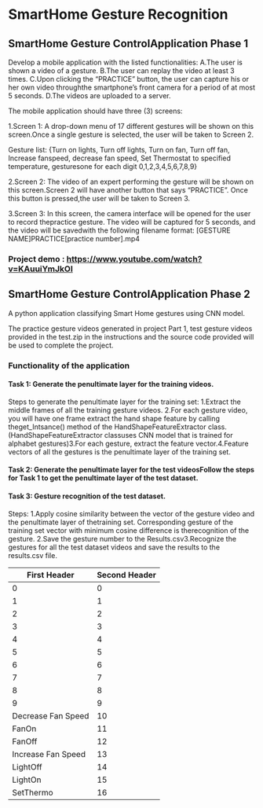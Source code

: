 # SmartHome Gesture Recognition
## SmartHome Gesture ControlApplication Phase 1
Develop a mobile application with the listed functionalities: 
A.The user is shown a video of a gesture. 
B.The user can replay the video at least 3 times. 
C.Upon clicking the “PRACTICE” button, the user can capture his or her own video throughthe smartphone’s front camera for a period of at most 5 seconds. 
D.The videos are uploaded to a server.

The mobile application should have three (3) screens:

1.Screen 1:​ A drop-down menu of 17 different gestures will be shown on this screen.Once a single gesture is selected, the user will be taken to Screen 2. 

Gesture list: {Turn on lights, Turn off lights, Turn on fan, Turn off fan, Increase fanspeed, decrease fan speed, Set Thermostat to specified temperature, gesturesone for each digit 0,1,2,3,4,5,6,7,8,9}

2.Screen 2:​ The video of an expert performing the gesture will be shown on this screen.Screen 2 will have another button that says “PRACTICE”. Once this button is pressed,the user will be taken to Screen 3.

3.Screen 3:​ In this screen, the camera interface will be opened for the user to record thepractice gesture. The video will be captured for ​5 seconds​, and the video will be savedwith the following filename format: [GESTURE NAME]PRACTICE[practice number].mp4

### Project demo : https://www.youtube.com/watch?v=KAuuiYmJkOI


## SmartHome Gesture ControlApplication Phase 2
A python application classifying Smart Home gestures using CNN model.

The practice gesture videos generated in project Part 1, test gesture videos provided in the test.zip in the instructions and the source code provided will be used to complete the project. 

### Functionality of the application
#### Task 1:  Generate the penultimate layer for the training videos.
Steps to generate the penultimate layer for the training set:
1.Extract the middle frames of all the training gesture videos.
2.For each gesture video, you will have one frame extract the hand shape feature by calling theget_Intsance() method of the HandShapeFeatureExtractor class. (HandShapeFeatureExtractor classuses CNN model that is trained for alphabet gestures)3.For each gesture, extract the feature vector.4.Feature vectors of all the gestures is the penultimate layer of the training set.
#### Task 2:  Generate the penultimate layer for the test videosFollow the steps for Task 1 to get the penultimate layer of the test dataset.
#### Task 3: Gesture recognition of the test dataset.
Steps:
1.Apply cosine similarity between the vector of the gesture video and the penultimate layer of thetraining set. Corresponding gesture of the training set vector with minimum cosine difference is therecognition of the gesture.
2.Save the gesture number to the Results.csv3.Recognize the gestures for all the test dataset videos and save the results to the results.csv file.

| First Header  | Second Header |
| ------------- | ------------- |
| 0  | 0  |
| 1  | 1  |
| 2  | 2  |
| 3  | 3  |
| 4  | 4  |
| 5  | 5  |
| 6  | 6  |
| 7  | 7  |
| 8  | 8  |
| 9  | 9  |
| Decrease Fan Speed  | 10  |
| FanOn  | 11  |
| FanOff  | 12  |
| Increase Fan Speed  | 13  |
| LightOff  | 14  |
| LightOn  | 15  |
| SetThermo  | 16  |
